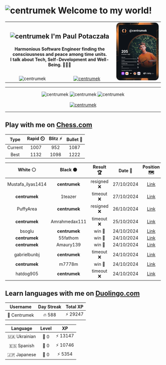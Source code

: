 <h1>
  <img
    src="https://emojis.slackmojis.com/emojis/images/1531849430/4246/blob-sunglasses.gif"
    width="30"
    alt="centrumek"
  />
  Welcome to my world!
</h1>

<table>
  <tbody>
    <tr>
      <td align="center" width="70%" colspan="2">
        <h2>
          <img
            src="https://raw.githubusercontent.com/MartinHeinz/MartinHeinz/master/wave.gif"
            width="30px"
            alt="centrumek"
          />
          I'm Paul Potaczała
        </h2>
        <h4>
          Harmonious Software Engineer finding the consciousness and peace among time units.
          <br/>
          I talk about Tech, Self-Development and Well-Being. 🌿🧘🚀
        </h4>
      </td>
      <td width="30%" rowspan="2">
        <a href="https://app.daily.dev/centrumek">
          <img
            src="./devcard.svg"
            alt="centrumek"
          />
        </a>
      </td>
    </tr>
    <tr align="center">
      <td>
        <img
          src="https://komarev.com/ghpvc/?username=centrumek&label=visitors&color=0e75b6&style=flat"
          alt="centrumek"
        >
      </td>
      <td>
        <a href="https://stackoverflow.com/users/14496012/centrumek">
          <img
            src="https://stackoverflow.com/users/flair/14496012.png?theme=dark"
            alt="centrumek"
          >
        </a>
      </td>
    </tr>
  </tbody>
</table>

---
<div align="center">
  <img 
    src="https://github-readme-stats.vercel.app/api?username=centrumek&show_icons=true&count_private=true&theme=dark&hide_border=true&hide=issues,contribs&bg_color=00000000"
    alt="centrumek"
  />
  <img
    src="https://github-readme-stats.vercel.app/api/top-langs/?username=centrumek&layout=compact&hide_border=true&theme=dark&bg_color=00000000&langs_count=6&exclude_repo=air-statistic-app"
    alt="centrumek"
  />
  <img 
    src="https://github-readme-streak-stats.herokuapp.com?user=centrumek&theme=dark&hide_border=true&background=FFFFFF00"
    alt="centrumek"
  />
  <br/>
  <br/>
  <a href="https://www.buymeacoffee.com/centrumek">
    <img
      src="https://cdn.buymeacoffee.com/buttons/v2/default-orange.png"
      height="50"
      width="210"
      alt="centrumek"
    />
  </a>
</div>

---

## Play with me on [Chess.com](https://www.chess.com/member/centrumek)

<div align="center">
<!--START_SECTION:chessStats-->
<!-- Automatically generated with https://github.com/Balastrong/chess-stats-action -->

| Type | Rapid ⏲️ | Blitz ⚡ | Bullet 🔫 |
|:---:|:---:|:---:|:---:|
| Current | 1007 | 952 | 1087 |
| Best | 1132 | 1098 | 1222 |

| White ⚪ | Black ⚫ | Result 🏆 | Date 📅 | Position 🗺️ | Type 🕕 |
|:---:|:---:|:---:|:---:|:---:|:---:|
| Mustafa_ilyas1414 | **centrumek** | resigned ❌ | 27/10/2024 | <a href="http://www.ee.unb.ca/cgi-bin/tervo/fen.pl?select=8/p4Qk1/5R2/2p2pB1/5P1P/6K1/PPP1b3/8 b - -">Link</a> | Bullet |
| **centrumek** | 1teazer | timeout ❌ | 27/10/2024 | <a href="http://www.ee.unb.ca/cgi-bin/tervo/fen.pl?select=2b5/8/1p6/p2B2k1/P2P2Pp/7K/8/8 w - a6">Link</a> | Bullet |
| PuffyArea | **centrumek** | resigned ❌ | 26/10/2024 | <a href="http://www.ee.unb.ca/cgi-bin/tervo/fen.pl?select=4k3/p7/7p/1p3p2/8/2P4P/P1R2PP1/6K1 b - -">Link</a> | Bullet |
| **centrumek** | Amrahmedax111 | timeout ❌ | 25/10/2024 | <a href="http://www.ee.unb.ca/cgi-bin/tervo/fen.pl?select=6r1/1bp1k1P1/1p4B1/pPpP3R/2Pb2P1/8/5r2/1K1R4 w - -">Link</a> | Bullet |
| bsoglu | **centrumek** | win 🥇 | 24/10/2024 | <a href="http://www.ee.unb.ca/cgi-bin/tervo/fen.pl?select=8/p6P/8/8/2k3K1/8/PPp5/8 w - -">Link</a> | Bullet |
| **centrumek** | 55fathom | win 🥇 | 24/10/2024 | <a href="http://www.ee.unb.ca/cgi-bin/tervo/fen.pl?select=8/pp3pp1/4p3/1k1p4/3P1P2/4BKb1/1PR3Pr/8 b - -">Link</a> | Bullet |
| **centrumek** | Amaury139 | win 🥇 | 24/10/2024 | <a href="http://www.ee.unb.ca/cgi-bin/tervo/fen.pl?select=8/4R3/8/5k2/P7/2K5/1P5r/8 b - -">Link</a> | Bullet |
| gabrielbunbj | **centrumek** | timeout ❌ | 24/10/2024 | <a href="http://www.ee.unb.ca/cgi-bin/tervo/fen.pl?select=r5k1/6pp/2p5/p1NpP3/1p3PP1/1P6/P1PK3P/R4R2 b - -">Link</a> | Bullet |
| **centrumek** | m7778m | win 🥇 | 24/10/2024 | <a href="http://www.ee.unb.ca/cgi-bin/tervo/fen.pl?select=Q1k1r3/2prb1pp/2ppq3/6p1/2P2P2/4P2P/PP6/R1B1K2R b K -">Link</a> | Bullet |
| hatdog905 | **centrumek** | timeout ❌ | 24/10/2024 | <a href="http://www.ee.unb.ca/cgi-bin/tervo/fen.pl?select=5k2/8/3r2pp/1p6/3p4/3K4/PPP3PP/8 b - -">Link</a> | Bullet |

<!--END_SECTION:chessStats-->
</div>

## Learn languages with me on [Duolingo.com](https://www.duolingo.com/profile/Centrumek)

<div align="center">
<!--START_SECTION:duolingoStats-->
<!-- Automatically generated with https://github.com/centrumek/duolingo-readme-stats-->

| Username | Day Streak | Total XP |
|:---:|:---:|:---:|
| 👤 Centrumek | 🔥 588 | ⚡ 29247 |

| Language | Level | XP |
|:---:|:---:|:---:|
| 🇺🇦 Ukrainian | 👑 0 | ⚡ 13147 |
| 🇪🇸 Spanish | 👑 0 | ⚡ 10746 |
| 🇯🇵 Japanese | 👑 0 | ⚡ 5354 |

<!--END_SECTION:duolingoStats-->
</div>
<!--
**centrumek/centrumek** is a ✨ _special_ ✨ repository because its `README.md` (this file) appears on your GitHub profile.

Here are some ideas to get you started:

- 🔭 I’m currently working on ...
- 🌱 I’m currently learning ...
- 👯 I’m looking to collaborate on ...
- 🤔 I’m looking for help with ...
- 💬 Ask me about ...
- 📫 How to reach me: ...
- 😄 Pronouns: ...
- ⚡ Fun fact: ...
-->
